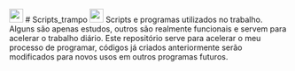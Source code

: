 <img width='25' height='25' src="https://cdn-icons-png.flaticon.com/512/5797/5797394.png"/> # Scripts_trampo <img width='25' height='25' src="https://cdn-icons-png.flaticon.com/512/5797/5797394.png"/>
Scripts e programas utilizados no trabalho.
Alguns são apenas estudos, outros são realmente funcionais e servem para acelerar o trabalho diário.
Este repositório serve para acelerar o meu processo de programar, códigos já criados anteriormente
serão modificados para novos usos em outros programas futuros.


